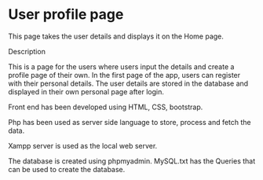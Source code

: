 # User profile page
This page takes the user details and  displays it on the Home page.

Description

This is a page for the users where users input the details and create a profile page of their own. In the first page of the app, users can register with their personal details. The user details are stored in the database and displayed in their own personal page after login.



Front end has been developed using HTML, CSS, bootstrap.

Php has been used as server side language to store, process and fetch the data.

Xampp server is used as the local web server.

The database is created using phpmyadmin. MySQL.txt has the Queries that can be used to create the database.







